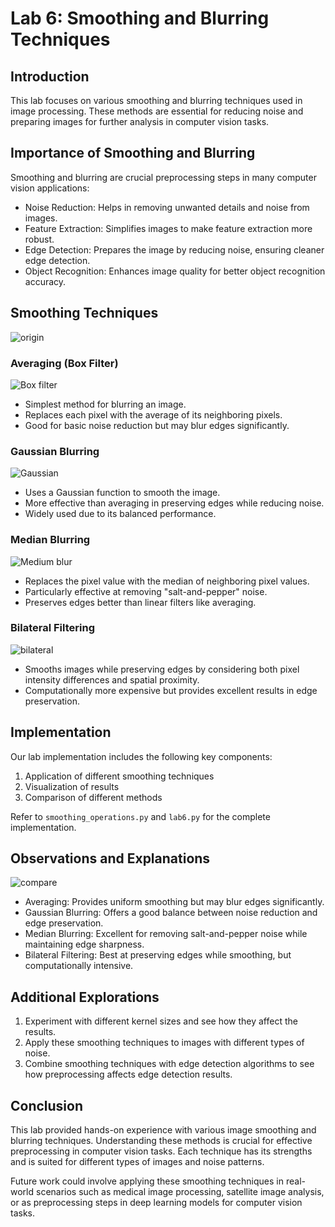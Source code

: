 # Lab 6: Smoothing and Blurring Techniques

## Introduction
This lab focuses on various smoothing and blurring techniques used in image processing. These methods are essential for reducing noise and preparing images for further analysis in computer vision tasks.

## Importance of Smoothing and Blurring
Smoothing and blurring are crucial preprocessing steps in many computer vision applications:
- Noise Reduction: Helps in removing unwanted details and noise from images.
- Feature Extraction: Simplifies images to make feature extraction more robust.
- Edge Detection: Prepares the image by reducing noise, ensuring cleaner edge detection.
- Object Recognition: Enhances image quality for better object recognition accuracy.

## Smoothing Techniques
![origin](https://github.com/user-attachments/assets/f3c5bca6-659c-4934-86bc-6ab75aaf8187)

### Averaging (Box Filter)
![Box filter](https://github.com/user-attachments/assets/d7f8da0c-3506-41d0-ab9a-2342186abbc2)

- Simplest method for blurring an image.
- Replaces each pixel with the average of its neighboring pixels.
- Good for basic noise reduction but may blur edges significantly.

### Gaussian Blurring
![Gaussian](https://github.com/user-attachments/assets/13f285ab-3a96-45db-b5ae-56b99e49f993)

- Uses a Gaussian function to smooth the image.
- More effective than averaging in preserving edges while reducing noise.
- Widely used due to its balanced performance.

### Median Blurring
![Medium blur](https://github.com/user-attachments/assets/33af615d-399a-490f-8056-cd1063ed9227)

- Replaces the pixel value with the median of neighboring pixel values.
- Particularly effective at removing "salt-and-pepper" noise.
- Preserves edges better than linear filters like averaging.

### Bilateral Filtering
![bilateral](https://github.com/user-attachments/assets/f56b0d43-a6ba-4ee4-a4bb-2ba67bb0b0a9)

- Smooths images while preserving edges by considering both pixel intensity differences and spatial proximity.
- Computationally more expensive but provides excellent results in edge preservation.

## Implementation
Our lab implementation includes the following key components:
1. Application of different smoothing techniques
2. Visualization of results
3. Comparison of different methods

Refer to `smoothing_operations.py` and `lab6.py` for the complete implementation.

## Observations and Explanations
![compare](https://github.com/user-attachments/assets/8d5bb6a3-71e9-41f1-b276-8e4dbb25ecfa)

- Averaging: Provides uniform smoothing but may blur edges significantly.
- Gaussian Blurring: Offers a good balance between noise reduction and edge preservation.
- Median Blurring: Excellent for removing salt-and-pepper noise while maintaining edge sharpness.
- Bilateral Filtering: Best at preserving edges while smoothing, but computationally intensive.

## Additional Explorations
1. Experiment with different kernel sizes and see how they affect the results.
2. Apply these smoothing techniques to images with different types of noise.
3. Combine smoothing techniques with edge detection algorithms to see how preprocessing affects edge detection results.

## Conclusion
This lab provided hands-on experience with various image smoothing and blurring techniques. Understanding these methods is crucial for effective preprocessing in computer vision tasks. Each technique has its strengths and is suited for different types of images and noise patterns.

Future work could involve applying these smoothing techniques in real-world scenarios such as medical image processing, satellite image analysis, or as preprocessing steps in deep learning models for computer vision tasks.
